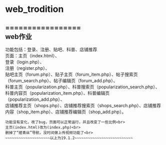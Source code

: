 # web_trodition
=================<br>
web作业
------------------
功能包括：登录、注册、贴吧、科普、店铺推荐<br>
页面：主页（index.html）、<br>
     登录（login.php）、<br>
     注册（register.php）、<br>
     贴吧主页（forum.php）、贴子主页（forum_item.php）、帖子搜索页（forum_search.php）、帖子编辑页（forum_add.php）、<br>
     科普主页（popularization.php）、科普搜索页（popularization_search.php）、科普内容页（popularization_item.php）、科普编辑页（popularization_add.php）、<br>
     店铺推荐主页（shops.php）、店铺推荐搜索页（shops_search.php）、店铺推荐内容（shop_item.php）、店铺推荐编辑页（shop_add.php）。<br>
~~~~~~~~~~~~~~~~~~~~以上为19.1.1~~~~~~~~~~~~~~~~~~~~~~~~~
功能没有变化，改了bug，页面可以正常运行，并且改变了一些比例<br>
主页(index.html)改为(index.php)<br>
删掉了“绾青丝”导航，没时间做上传视频功能了<br>
~~~~~~~~~~~~~~~~~~~~以上为19.1.2~~~~~~~~~~~~~~~~~~~~~~~~~~
